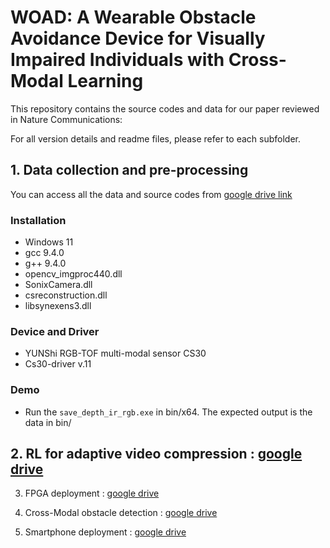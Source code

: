 # WOAD: A Wearable Obstacle Avoidance Device for Visually Impaired Individuals with Cross-Modal Learning

This repository contains the source codes and data for our paper reviewed in Nature Communications:

For all version details and readme files, please refer to each subfolder.

## 1. Data collection and pre-processing

You can access all the data and source codes from [google drive link](https://drive.google.com/file/d/1wmSLaWwfrAhYCl45vA9duIuWpEkHk4q8/view?usp=sharing)

### Installation
* Windows 11
* gcc 9.4.0
* g++ 9.4.0
* opencv_imgproc440.dll
* SonixCamera.dll
* csreconstruction.dll
* libsynexens3.dll

### Device and Driver
* YUNShi RGB-TOF multi-modal sensor CS30
* Cs30-driver v.11

### Demo
* Run the `save_depth_ir_rgb.exe` in bin/x64.
The expected output is the data in bin/


## 2. RL for adaptive video compression : [google drive](https://drive.google.com/file/d/1qkGsaKZv7PPvwZIAGaCzVvOe59MqIPkk/view?usp=sharing)

3. FPGA deployment : [google drive](https://drive.google.com/file/d/1PExD1QZmMm3K0I-1pPuamR4yuenDzLP_/view?usp=sharing)

4. Cross-Modal obstacle detection : [google drive](https://drive.google.com/file/d/1rUKuZdITwKC5Puv39rheigj6lne3HswW/view?usp=sharing)

5. Smartphone deployment : [google drive](https://drive.google.com/file/d/1Kava0aKGvZWK7KlZPpPcejlNSpcZgbpT/view?usp=sharing)
